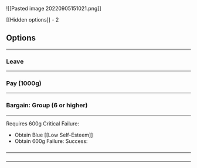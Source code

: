 ![[Pasted image 20220905151021.png]]

[[Hidden options]] - 2

## Options
---

### Leave
---

### Pay (1000g)
---

### Bargain: Group (6 or higher)
---
Requires 600g
Critical Failure: 
- Obtain Blue [[Low Self-Esteem]]
- Obtain 600g
Failure: 
Success: 

### 
---

### 
---

